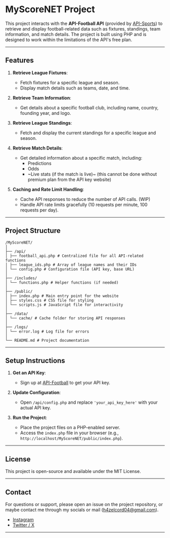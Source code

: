 # MyScoreNET Project

This project interacts with the **API-Football API** (provided by [API-Sports](https://api-sports.io/)) to retrieve and display football-related data such as fixtures, standings, team information, and match details. The project is built using PHP and is designed to work within the limitations of the API's free plan.

---

## Features

1. **Retrieve League Fixtures**:
   - Fetch fixtures for a specific league and season.
   - Display match details such as teams, date, and time.

2. **Retrieve Team Information**:
   - Get details about a specific football club, including name, country, founding year, and logo.

3. **Retrieve League Standings**:
   - Fetch and display the current standings for a specific league and season.

4. **Retrieve Match Details**:
   - Get detailed information about a specific match, including:
     - Predictions
     - Odds
     - ~Live stats (if the match is live)~ (this cannot be done without premium plan from the API key website)

5. **Caching and Rate Limit Handling**:
   - Cache API responses to reduce the number of API calls. (WIP)
   - Handle API rate limits gracefully (10 requests per minute, 100 requests per day).

---

## Project Structure
```
/MyScoreNET/
│
├── /api/
│ ├── football_api.php # Centralized file for all API-related functions
│ ├── league_ids.php # Array of league names and their IDs
│ └── config.php # Configuration file (API key, base URL)
│
├── /includes/
│ └── functions.php # Helper functions (if needed)
│
├── /public/
│ ├── index.php # Main entry point for the website
│ ├── styles.css # CSS file for styling
│ └── scripts.js # JavaScript file for interactivity
│
├── /data/
│ └── cache/ # Cache folder for storing API responses
│
├── /logs/
│ └── error.log # Log file for errors
│
└── README.md # Project documentation
```

---

## Setup Instructions

1. **Get an API Key**:
   - Sign up at [API-Football](https://www.api-football.com/) to get your API key.

2. **Update Configuration**:
   - Open `/api/config.php` and replace `'your_api_key_here'` with your actual API key.

3. **Run the Project**:
   - Place the project files on a PHP-enabled server.
   - Access the `index.php` file in your browser (e.g., `http://localhost/MyScoreNET/public/index.php`).

---

## License
This project is open-source and available under the MIT License.

---

## Contact
For questions or support, please open an issue on the project repository, or maybe contact me through my socials or mail (h4zelcord04@gmail.com).

- [Instagram](https://www.instagram.com/h4zelcord/)
- [Twitter / X](https://x.com/H4zelcord)


---
